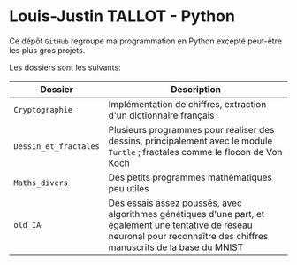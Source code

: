 # Louis-Justin TALLOT - Python

Ce dépôt `GitHub` regroupe ma programmation en Python excepté peut-être les plus gros projets.


Les dossiers sont les suivants: 

|Dossier| Description|
|-----------|---------------|
|`Cryptographie`| Implémentation de chiffres, extraction d'un dictionnaire français |
|`Dessin_et_fractales`| Plusieurs programmes pour réaliser des dessins, principalement avec le module `Turtle` ; fractales comme le flocon de Von Koch|
|`Maths_divers`|Des petits programmes mathématiques peu utiles|
|`old_IA`| Des essais assez poussés, avec algorithmes génétiques d'une part, et également une tentative de réseau neuronal pour reconnaître des chiffres manuscrits de la base du MNIST|
